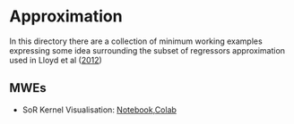 # Approximation
In this directory there are a collection of minimum working examples expressing some idea surrounding the subset of regressors approximation used in Lloyd et al ([2012](https://proceedings.neurips.cc/paper/2012/hash/df6c9756b2334cc5008c115486124bfe-Abstract.html))

## MWEs
* SoR Kernel Visualisation: [Notebook](https://github.com/adiehl96/master/blob/main/dev/approximation/SoR_Kernel_Visualisation.ipynb),[Colab](https://colab.research.google.com/github/adiehl96/master/blob/main/dev/approximation/SoR_Kernel_Visualisation.ipynb)
